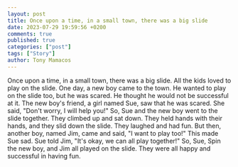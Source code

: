 ```yaml
---
layout: post
title: Once upon a time, in a small town, there was a big slide
date: 2023-07-29 19:59:56 +0200
comments: true
published: true
categories: ["post"]
tags: ["Story"]
author: Tony Mamacos
---
```

Once upon a time, in a small town, there was a big slide. All the kids loved to play on the slide. One day, a new boy came to the town. He wanted to play on the slide too, but he was scared. He thought he would not be successful at it.
The new boy's friend, a girl named Sue, saw that he was scared. She said, "Don't worry, I will help you!" So, Sue and the new boy went to the slide together. They climbed up and sat down. They held hands with their hands, and they slid down the slide. They laughed and had fun.
But then, another boy, named Jim, came and said, "I want to play too!" This made Sue sad. Sue told Jim, "It's okay, we can all play together!" So, Sue, Spin the new boy, and Jim all played on the slide. They were all happy and successful in having fun.
